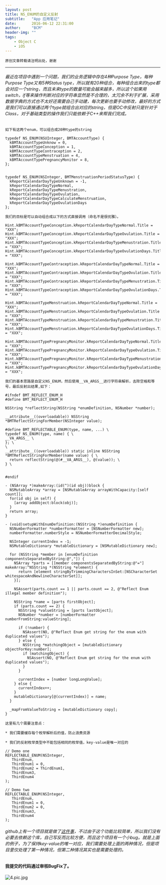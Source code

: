 ```yaml
---
layout: post
title: NS_ENUM的自定义反射
subtitle:   "App 应用笔记"
date:       2016-06-12 22:31:00
author:     "BCM"
header-img: ""
tags:
    - Object C
    - iOS
---
```



`原创文章转载请注明出处，谢谢`

---

###### 最近在项目中遇到一个问题，我们的业务逻辑中存在4种Purpose Type，每种Purpose Type又有5种Status type，所以就有20种组合，每种组合出来的type都会对应一个string，而且未来type的数量可能会越来越多，所以这个如果用switch，if等来操作判断对应的字符串显然是不合理的，太冗余不利于扩展，采用数据字典的方式也不太好还需要自己手动建，每次更新也要手动修改，最好的方式是我们可以直接通过两个type就组合出对应的string，但是OC中反射只是针对于Class，对于基础类型的操作我们只能依赖于C++来帮我们完成。

`如下有这两个enum，可以组合成20种type的string`

```
typedef NS_ENUM(NSUInteger, BMTAccountType) {
  kBMTAccountTypeUnknow = 0,
  kBMTAccountTypeConception = 1,
  kBMTAccountTypeContraception = 2,
  kBMTAccountTypeMenstruation = 4,
  kBMTAccountTypePregnancyMonitor = 8,
};


typedef NS_ENUM(NSInteger, BMTMenstruationPeriodStatusType) {
  kReportCalendarDayTypeUnknown = -1,
  kReportCalendarDayTypeNormal,    
  kReportCalendarDayTypeMenustration,
  kReportCalendarDayTypeOvulation,
  kReportCalendarDayTypeCalculateMenstruation,
  kReportCalendarDayTypeOvulationDays
};

```
`我们的目标是可以自动组合成以下的方式直接调用（命名不是很优雅）。`

```
Hint.kBMTAccountTypeConception.kReportCalendarDayTypeNormal.Title = "XXX";
Hint.kBMTAccountTypeConception.kReportCalendarDayTypeOvulation.Title = "XXX";
Hint.kBMTAccountTypeConception.kReportCalendarDayTypeMenustration.Title = "XXX";
Hint.kBMTAccountTypeConception.kReportCalendarDayTypeOvulationDays.Title = "XXX";

Hint.kBMTAccountTypeContraception.kReportCalendarDayTypeNormal.Title = "XXX";
Hint.kBMTAccountTypeContraception.kReportCalendarDayTypeOvulation.Title = "XXX";
Hint.kBMTAccountTypeContraception.kReportCalendarDayTypeMenustration.Title = "XXX";
Hint.kBMTAccountTypeContraception.kReportCalendarDayTypeOvulationDays.Title = "XXX";

Hint.kBMTAccountTypeMenstruation.kReportCalendarDayTypeNormal.Title = "XXX";
Hint.kBMTAccountTypeMenstruation.kReportCalendarDayTypeOvulation.Title = "XXX";
Hint.kBMTAccountTypeMenstruation.kReportCalendarDayTypeMenustration.Title = "XXX";
Hint.kBMTAccountTypeMenstruation.kReportCalendarDayTypeOvulationDays.Title = "XXX";

Hint.kBMTAccountTypePregnancyMonitor.kReportCalendarDayTypeNormal.Title = "XXX";
Hint.kBMTAccountTypePregnancyMonitor.kReportCalendarDayTypeOvulation.Title = "XXX";
Hint.kBMTAccountTypePregnancyMonitor.kReportCalendarDayTypeMenustration.Title = "XXX";
Hint.kBMTAccountTypePregnancyMonitor.kReportCalendarDayTypeOvulationDays.Title = "XXX";
```
`我们的基本思路是自定义NS_ENUM，然后使用__VA_ARGS__进行字符串解析，去除空格和等号，最后反射出结果,如下：`

```
#ifndef BMT_REFLECT_ENUM_H
#define BMT_REFLECT_ENUM_H

NSString *reflectString(NSString *enumDefinition, NSNumber *number);

__attribute__((overloadable)) NSString *BMTReflectStringForMember(NSInteger value);

#define BMT_REFLECTABLE_ENUM(type, name, ...) \
typedef NS_ENUM(type, name) { \
__VA_ARGS__ \
}; \
\
__attribute__((overloadable)) static inline NSString *BMTReflectStringForMember(name value) { \
  return reflectString(@(#__VA_ARGS__), @(value)); \
} \


#endif

```

```
- (NSArray *)makeArray:(id(^)(id obj))block {
  NSMutableArray *array = [NSMutableArray arrayWithCapacity:[self count]];
  for(id obj in self) {
    [array addObject:block(obj)];
  }
  return array;
}

- (void)setupWithEnumDefinition:(NSString *)enumDefinition {
  NSNumberFormatter *numberFormatter = [NSNumberFormatter new];
  numberFormatter.numberStyle = NSNumberFormatterDecimalStyle;
  
  NSInteger currentIndex = -1;
  NSMutableDictionary *mutableDictionary = [NSMutableDictionary new];
  
  for (NSString *member in [enumDefinition componentsSeparatedByString:@","]) {
    NSArray *parts = [[member componentsSeparatedByString:@"="] makeArray:^NSString *(NSString *element) {
      return [element stringByTrimmingCharactersInSet:[NSCharacterSet whitespaceAndNewlineCharacterSet]];
    }];
    
    NSAssert(parts.count == 1 || parts.count == 2, @"Reflect Enum illegal member definition");
    
    NSString *name = [parts firstObject];
    if (parts.count == 2) {
      NSString *valueString = [parts lastObject];
      NSNumber *number = [numberFormatter numberFromString:valueString];
      
      if (!number) {
        NSAssert(NO, @"Reflect Enum get string for the enum with duplicated values");
      } else {
        NSString *matchingObject = [mutableDictionary objectForKey:number];
        if (matchingObject) {
          NSAssert(NO, @"Reflect Enum get string for the enum with duplicated values");
        }
      }
      
      currentIndex = [number longLongValue];
    } else {
      currentIndex++;
    }
    mutableDictionary[@(currentIndex)] = name;
  }
  
  _mapFromValueToString = [mutableDictionary copy];
}
```

`这里有几个需要注意点：`

`* 我们需要缓存每个枚举解析后的值，防止浪费资源`

`* 我们的反射枚举类型中不能包括相同的枚举值，key-value是唯一对应的`

```
// Demo one
REFLECTABLE_ENUM(NSInteger,
   ThirdEnum,
   ThirdEnum1 = 0,
   ThirdEnum2 = ThirdEnum1,
   ThirdEnum3,
   ThirdEnum4
);

// Demo two
REFLECTABLE_ENUM(NSInteger,
   ThirdEnum,
   ThirdEnum1 = 0,
   ThirdEnum2 = 0,
   ThirdEnum3,
   ThirdEnum4
);
```

###### github上有一个项目就是做了[这件事](https://github.com/fastred/ReflectableEnum)，不过由于这个功能比较简单，所以我们没有必要去依赖这个库，自己写反而比较方便，而且这个项目有一个小bug。就是上面的例子，为了保持key-value的唯一对应，我们需要处理上面的两种情况，但是项目里仅处理了第一种情况，但第二种情况其实也是需要处理的。

#### 我提交的代码通过审核BugFix了。

![4.pic.jpg](../../../../img/technology/2016-06-12/pic_one.jpg)

